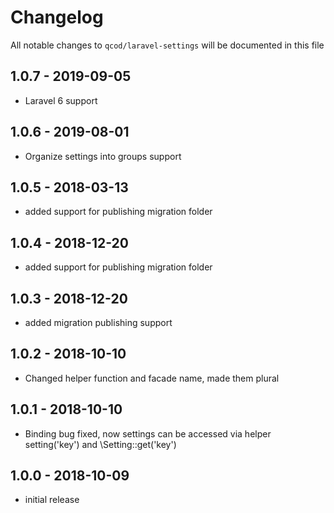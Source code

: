 # Changelog

All notable changes to `qcod/laravel-settings` will be documented in this file

## 1.0.7 - 2019-09-05
- Laravel 6 support

## 1.0.6 - 2019-08-01

- Organize settings into groups support

## 1.0.5 - 2018-03-13

- added support for publishing migration folder

## 1.0.4 - 2018-12-20

- added support for publishing migration folder

## 1.0.3 - 2018-12-20

- added migration publishing support

## 1.0.2 - 2018-10-10

- Changed helper function and facade name, made them plural

## 1.0.1 - 2018-10-10

- Binding bug fixed, now settings can be accessed via helper setting('key') and \Setting::get('key')

## 1.0.0 - 2018-10-09

- initial release
